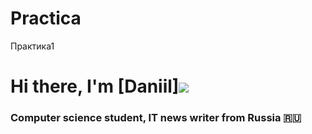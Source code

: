 # Practica
Практика1
# Hi there, I'm [Daniil]![](https://icons8.ru/icons/set/github) 
### Computer science student, IT news writer from Russia 🇷🇺

